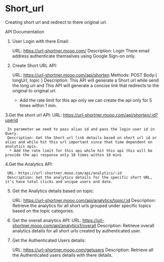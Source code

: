 # Short_url
Creating short url and redirect to there original url.

API Documentation

1. User Login with there Email:

    URL: https://url-shortner.mooo.com/
    Description: Login There email address authenticate themselves using Google Sign-on only.

2. Create Short URL API:

      URL: https://url-shortner.mooo.com/api/shorten
      Methods: POST
      Body:{
             longUrl,
             topic
          }
     Description: This API will generate a Short url while send the long url and This API will generate a concise link that redirects to the original to original url.
    * Add the rate limit for this api only we can create the api only for 5 times within 1 min.

3.Get the short url API:
    URL: https://url-shortner.mooo.com/api/shorten/:id?userid
    
     In parameter we need to pass alias id and pass the login user id in Query.
     Description: Get the Short url link details based on short url id or alias and while hit this url important since that time dependent on analytics apis. 
      * Add the rate limit for this api while hit this api this will be provide the api response only 10 times within 10 mins

4.Get the Analytics API:

     URL: https://url-shortner.mooo.com/api/analytics/:id
     Description: Get the analytics details for the specific short URL, it’s have total clicks and unique users and date.

5. Get the Analytics details based on topic:

    URL: https://url-shortner.mooo.com/api/analytics/topic/:id
    Description: Retrieve the analytics for all short urls grouped under specific topics based on the topic categories.


6. Get the overall analytics API:
    URL: https://url-shortner.mooo.com/api/analytics1/overall
    Description: Retrieve overall analytics details for all short urls created by authenticated user.


7. Get the Authenticated Users details:
  
    URL: https://url-shortner.mooo.com/getusers
    Description: Retrieve all the Authenticated users details with there details.



